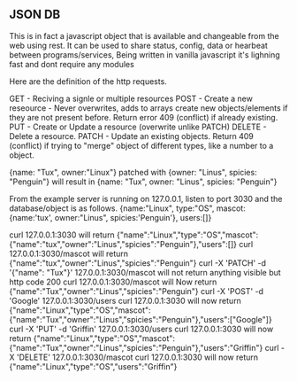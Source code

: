 ## JSON DB

This is in fact a javascript object that is available and changeable from the web using rest. It can be used to share status, config, data or hearbeat between programs/services,
Being written in vanilla javascript it's lighning fast and dont require any modules

Here are the definition of the http requests.

GET - Reciving a signle or multiple resources
POST - Create a new reseource - Never overwrites, adds to arrays create new objects/elements if they are not present before. Return error 409 (conflict) if already existing.
PUT - Create or Update a resource (overwrite unlike PATCH)
DELETE - Delete a resource.
PATCH - Update an existing objects. Return 409 (conflict) if trying to "merge" object of different types, like a number to a object.

{name: "Tux", owner:"Linux"} patched with {owner: "Linus", spicies: "Penguin"} will result in {name: "Tux", owner: "Linus", spicies: "Penguin"}


From the example server is running on 127.0.0.1, listen to port 3030 and the database/object is as follows.
{name:"Linux", type:"OS", mascot: {name:'tux', owner:"Linus", spicies:'Penguin'}, users:[]}

curl 127.0.0.1:3030  will return {"name":"Linux","type":"OS","mascot":{"name":"tux","owner":"Linus","spicies":"Penguin"},"users":[]}
curl 127.0.0.1:3030/mascot will return {"name":"tux","owner":"Linus","spicies":"Penguin"}
curl -X 'PATCH' -d '{"name": "Tux"}' 127.0.0.1:3030/mascot will not return anything visible but http code 200
curl 127.0.0.1:3030/mascot will Now return {"name":"Tux","owner":"Linus","spicies":"Penguin"}
curl -X 'POST' -d 'Google' 127.0.0.1:3030/users
curl 127.0.0.1:3030 will now return {"name":"Linux","type":"OS","mascot":{"name":"Tux","owner":"Linus","spicies":"Penguin"},"users":["Google"]}
curl -X 'PUT' -d 'Griffin' 127.0.0.1:3030/users
curl 127.0.0.1:3030 will now return {"name":"Linux","type":"OS","mascot":{"name":"Tux","owner":"Linus","spicies":"Penguin"},"users":"Griffin"}
curl -X 'DELETE' 127.0.0.1:3030/mascot
curl 127.0.0.1:3030 will now return {"name":"Linux","type":"OS","users":"Griffin"}
